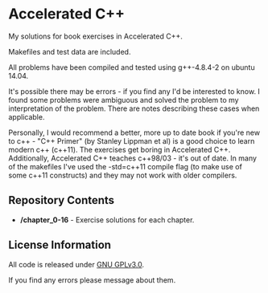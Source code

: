 Accelerated C++
=============================================

My solutions for book exercises in Accelerated C++.

Makefiles and test data are included.

All problems have been compiled and tested using g++-4.8.4-2 on ubuntu 14.04.

It's possible there may be errors - if you find any I'd be interested to know.  I found some problems were ambiguous and solved the problem to my interpretation of the problem.  There are notes describing these cases when applicable.

Personally, I would recommend a better, more up to date book if you're new to c++ - "C++ Primer" (by Stanley Lippman et al) is a good choice to learn modern c++ (c++11).  The exercises get boring in Accelerated C++.  Additionally, Accelerated C++ teaches c++98/03 - it's out of date.  In many of the makefiles I've used the -std=c++11 compile flag (to make use of some c++11 constructs) and they may not work with older compilers.


Repository Contents
-------------------
* **/chapter_0-16** - Exercise solutions for each chapter.


License Information
-------------------

All code is released under [GNU GPLv3.0](http://www.gnu.org/copyleft/gpl.html).

If you find any errors please message about them.
